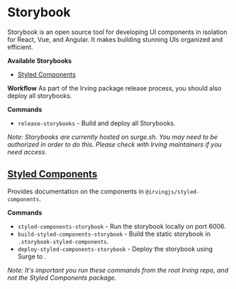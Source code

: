 # Storybook
Storybook is an open source tool for developing UI components in isolation for React, Vue, and Angular. It makes building stunning UIs organized and efficient.

**Available Storybooks**
* [Styled Components](styled-components-storybook.irvingjs.com)

**Workflow**
As part of the Irving package release process, you should also deploy all storybooks.

**Commands**
* `release-storybooks` - Build and deploy all Storybooks.

_Note: Storybooks are currently hosted on surge.sh. You may need to be authorized in order to do this. Please check with Irving maintainers if you need access._

## [Styled Components](styled-components-storybook.irvingjs.com)
Provides documentation on the components in `@irvingjs/styled-components`.

**Commands**
* `styled-components-storybook` - Run the storybook locally on port 6006.
* `build-styled-components-storybook` - Build the static storybook in `.storybook-styled-components`.
* `deploy-styled-components-storybook` - Deploy the storybook using Surge to .

_Note: It's important you run these commands from the root Irving repo, and not the Styled Components package._
